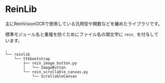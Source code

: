 # ReinLib

主にReinVisionOCRで使用している汎用型や関数などを纏めたライブラリです。

標準モジュール名と重複を防ぐためにファイル名の頭文字に `rein_` を付与しています。

```
.
└── reinlib
    └── ttkbootstrap
        ├── rein_image_button.py
        │   └── ImageButton
        └── rein_scrollable_canvas.py
            └── ScrollableCanvas
```
